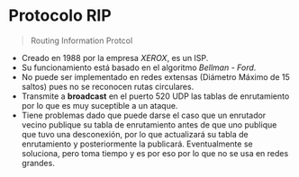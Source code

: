 # Protocolo RIP

> Routing Information Protcol

- Creado en 1988 por la empresa *XEROX*, es un ISP.
- Su funcionamiento está basado en el algoritmo *Bellman - Ford*.
- No puede ser implementado en redes extensas (Diámetro Máximo de 15 saltos) pues no se reconocen rutas circulares.
- Transmite a **broadcast** en el puerto 520 UDP las tablas de enrutamiento por lo que es muy suceptible a un ataque.
- Tiene problemas dado que puede darse el caso que un enrutador vecino publique su tabla de enrutamiento antes de que uno publique que tuvo una desconexión, por lo que actualizará su tabla de enrutamiento y posteriormente la publicará. Eventualmente se soluciona, pero toma tiempo y es por eso por lo que no se usa en redes grandes.
